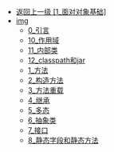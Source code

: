 - [返回上一级 [1_面对对象基础]](后端/JavaNote/2_Java(书栈)/3_面对对象编程/1_面对对象基础/)
- [img](后端/JavaNote/2_Java(书栈)/3_面对对象编程/1_面对对象基础/img/)
  - [0_引言](后端/JavaNote/2_Java(书栈)/3_面对对象编程/1_面对对象基础/img/0_引言/)
  - [10_作用域](后端/JavaNote/2_Java(书栈)/3_面对对象编程/1_面对对象基础/img/10_作用域/)
  - [11_内部类](后端/JavaNote/2_Java(书栈)/3_面对对象编程/1_面对对象基础/img/11_内部类/)
  - [12_classpath和jar](后端/JavaNote/2_Java(书栈)/3_面对对象编程/1_面对对象基础/img/12_classpath和jar/)
  - [1_方法](后端/JavaNote/2_Java(书栈)/3_面对对象编程/1_面对对象基础/img/1_方法/)
  - [2_构造方法](后端/JavaNote/2_Java(书栈)/3_面对对象编程/1_面对对象基础/img/2_构造方法/)
  - [3_方法重载](后端/JavaNote/2_Java(书栈)/3_面对对象编程/1_面对对象基础/img/3_方法重载/)
  - [4_继承](后端/JavaNote/2_Java(书栈)/3_面对对象编程/1_面对对象基础/img/4_继承/)
  - [5_多态](后端/JavaNote/2_Java(书栈)/3_面对对象编程/1_面对对象基础/img/5_多态/)
  - [6_抽象类](后端/JavaNote/2_Java(书栈)/3_面对对象编程/1_面对对象基础/img/6_抽象类/)
  - [7_接口](后端/JavaNote/2_Java(书栈)/3_面对对象编程/1_面对对象基础/img/7_接口/)
  - [8_静态字段和静态方法](后端/JavaNote/2_Java(书栈)/3_面对对象编程/1_面对对象基础/img/8_静态字段和静态方法/)
